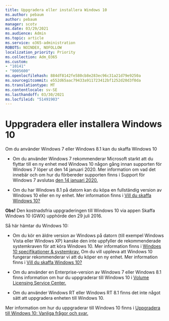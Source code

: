 ```yaml
---
title: Uppgradera eller installera Windows 10
ms.author: pebaum
author: pebaum
manager: scotv
ms.date: 03/29/2021
ms.audience: Admin
ms.topic: article
ms.service: o365-administration
ROBOTS: NOINDEX, NOFOLLOW
localization_priority: Priority
ms.collection: Adm_O365
ms.custom:
- "10141"
- "9005600"
ms.openlocfilehash: 884df8142fe580cb8e283ec96c31a21d79e9250a
ms.sourcegitcommit: e552d65aac79433a911723412bf1252d20d3f0da
ms.translationtype: MT
ms.contentlocale: sv-SE
ms.lasthandoff: 03/30/2021
ms.locfileid: "51491903"
---
```

# <a name="how-to-upgrade-or-install-windows-10"></a>Uppgradera eller installera Windows 10

Om du använder Windows 7 eller Windows 8.1 kan du skaffa Windows 10

- Om du använder Windows 7 rekommenderar Microsoft starkt att du flyttar till en ny enhet med Windows 10 någon gång innan supporten för Windows 7 löper ut den 14 januari 2020. Mer information om vad det innebär och om hur du förbereder supporten finns i Support för Windows 7 avslutas [den 14 januari 2020.](https://support.microsoft.com/help/4057281/)

- Om du har Windows 8.1 på datorn kan du köpa en fullständig version av Windows 10 eller en ny enhet. Mer information finns i [Vill du skaffa Windows 10?](https://www.microsoft.com/windows/get-windows-10)

**Obs!** Den kostnadsfria uppgraderingen till Windows 10 via appen Skaffa Windows 10 (GWX) upphörde den 29 juli 2016.

Så här hämtar du Windows 10: 

- Om du kör en äldre version av Windows på datorn (till exempel Windows Vista eller Windows XP) kanske den inte uppfyller de rekommenderade systemkraven för att köra Windows 10. Mer information finns i [Windoes 10 specifikationer & systemkrav.](https://www.microsoft.com/windows/windows-10-specifications) Om du vill uppleva att Windows 10 fungerar rekommenderar vi att du köper en ny enhet. Mer information finns i [Vill du skaffa Windows 10?](https://www.microsoft.com/windows/get-windows-10)

- Om du använder en Enterprise-version av Windows 7 eller Windows 8.1 finns information om hur du uppgraderar till Windows 10 i [Volume Licensing Service Center.](https://www.microsoft.com/licensing/servicecenter/default.aspx)

- Om du använder Windows RT eller Windows RT 8.1 finns det inte något sätt att uppgradera enheten till Windows 10.

Mer information om hur du uppgraderar till Windows 10 finns i [Uppgradera till Windows 10: Vanliga frågor och svar.](https://support.microsoft.com/windows/upgrade-to-windows-10-faq-cce52341-7943-594e-72ce-e1cf00382445)
